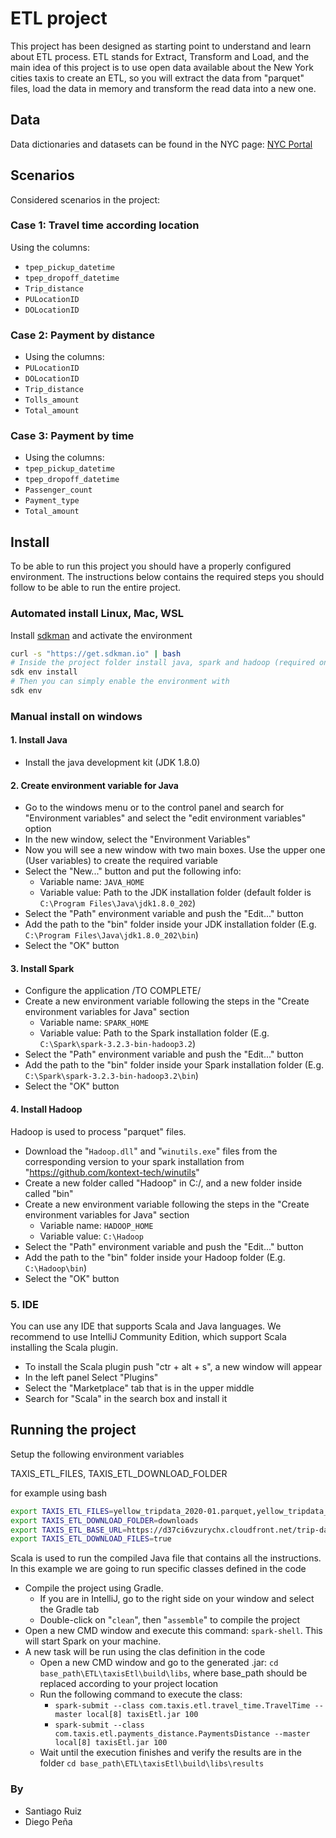 # ETL project

This project has been designed as starting point to understand and learn  about ETL process.
ETL stands for Extract, Transform and Load, and the main idea of this project is to use open data available about the
New York cities taxis to create an ETL, so you will extract the data from "parquet" files, load the data in memory and
transform the read data into a new one.

## Data

Data dictionaries and datasets can be found in the NYC page: [NYC Portal](https://www.nyc.gov/site/tlc/about/tlc-trip-record-data.page)

## Scenarios

Considered scenarios in the project:

### Case 1: Travel time according location

Using the columns:

* `tpep_pickup_datetime`
* `tpep_dropoff_datetime`
* `Trip_distance`
* `PULocationID`
* `DOLocationID`

### Case 2: Payment by distance

* Using the columns:
* `PULocationID`
* `DOLocationID`
* `Trip_distance`
* `Tolls_amount`
* `Total_amount`

### Case 3: Payment by time

* Using the columns:
* `tpep_pickup_datetime`
* `tpep_dropoff_datetime`
* `Passenger_count`
* `Payment_type`
* `Total_amount`

## Install

To be able to run this project you should have a properly configured environment. The instructions below contains the required
steps you should follow to be able to run the entire project.

### Automated install Linux, Mac, WSL

Install [sdkman](https://sdkman.io/) and activate the environment

```bash
curl -s "https://get.sdkman.io" | bash
# Inside the project folder install java, spark and hadoop (required once)
sdk env install
# Then you can simply enable the environment with
sdk env
```

### Manual install on windows

#### 1. Install Java

* Install the java development kit (JDK 1.8.0)

#### 2. Create environment variable for Java

* Go to the windows menu or to the control panel and search for "Environment variables" and select the "edit environment variables" option
* In the new window, select the "Environment Variables"
* Now you will see a new window with two main boxes. Use the upper one (User variables) to create the required variable
* Select the "New..." button and put the following info:
  * Variable name: `JAVA_HOME`
  * Variable value: Path to the JDK installation folder (default folder is `C:\Program Files\Java\jdk1.8.0_202`)
* Select the "Path" environment variable and push the "Edit..." button
* Add the path to the "bin" folder inside your JDK installation folder (E.g. `C:\Program Files\Java\jdk1.8.0_202\bin`)
* Select the "OK" button

#### 3. Install Spark

* Configure the application /TO COMPLETE/
* Create a new environment variable following the steps in the "Create environment variables for Java" section
  * Variable name: `SPARK_HOME`
  * Variable value: Path to the Spark installation folder (E.g. `C:\Spark\spark-3.2.3-bin-hadoop3.2`)
* Select the "Path" environment variable and push the "Edit..." button
* Add the path to the "bin" folder inside your Spark installation folder (E.g. `C:\Spark\spark-3.2.3-bin-hadoop3.2\bin`)
* Select the "OK" button

#### 4. Install Hadoop

Hadoop is used to process "parquet" files.

* Download the "`Hadoop.dll`" and "`winutils.exe`" files from the corresponding version to your spark installation from "https://github.com/kontext-tech/winutils"
* Create a new folder called "Hadoop" in C:/, and a new folder inside called "bin"
* Create a new environment variable following the steps in the "Create environment variables for Java" section
  * Variable name: `HADOOP_HOME`
  * Variable value: `C:\Hadoop`
* Select the "Path" environment variable and push the "Edit..." button
* Add the path to the "bin" folder inside your Hadoop folder (E.g. `C:\Hadoop\bin`)
* Select the "OK" button

### 5. IDE

You can use any IDE that supports Scala and Java languages.
We recommend to use IntelliJ Community Edition, which support Scala installing the Scala plugin.

* To install the Scala plugin push "ctr + alt + s", a new window will appear
* In the left panel Select "Plugins"
* Select the "Marketplace" tab that is in the upper middle
* Search for "Scala" in the search box and install it

## Running the project

Setup the following environment variables

TAXIS_ETL_FILES, TAXIS_ETL_DOWNLOAD_FOLDER

for example using bash

```bash
export TAXIS_ETL_FILES=yellow_tripdata_2020-01.parquet,yellow_tripdata_2021-01.parquet,yellow_tripdata_2022-01.parquet
export TAXIS_ETL_DOWNLOAD_FOLDER=downloads
export TAXIS_ETL_BASE_URL=https://d37ci6vzurychx.cloudfront.net/trip-data
export TAXIS_ETL_DOWNLOAD_FILES=true
```

Scala is used to run the compiled Java file that contains all the instructions. In this example we are going to run specific classes defined in the code

* Compile the project using Gradle.
  * If you are in IntelliJ, go to the right side on your window and select the Gradle tab
  * Double-click on "`clean`", then "`assemble`" to compile the project
* Open a new CMD window and execute this command: `spark-shell`. This will start Spark on your machine.
* A new task will be run using the clas definition in the code
  * Open a new CMD window and go to the generated .jar: `cd base_path\ETL\taxisEtl\build\libs`, where base_path should be replaced according to your project location
  * Run the following command to execute the class:
    * `spark-submit --class com.taxis.etl.travel_time.TravelTime --master local[8] taxisEtl.jar 100`
    * `spark-submit --class com.taxis.etl.payments_distance.PaymentsDistance --master local[8] taxisEtl.jar 100`
  * Wait until the execution finishes and verify the results are in the folder `cd base_path\ETL\taxisEtl\build\libs\results`

### By

* Santiago Ruiz
* Diego Peña
